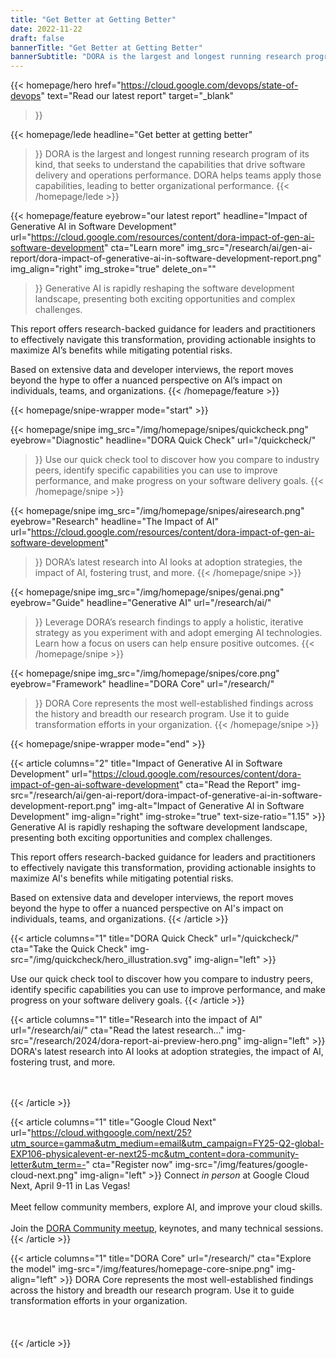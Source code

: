 ```yaml
---
title: "Get Better at Getting Better"
date: 2022-11-22
draft: false
bannerTitle: "Get Better at Getting Better"
bannerSubtitle: "DORA is the largest and longest running research program of its kind, that seeks to understand the capabilities that drive software delivery and operations performance. DORA helps teams apply those capabilities, leading to better organizational performance."
---
```


<!-- {{/* BEGIN content for 2025 homepage (dora-2025 theme).  This content does not appear when the default 'dora' theme is used. */}} -->

{{< homepage/hero 
  href="https://cloud.google.com/devops/state-of-devops"
  text="Read our latest report"
  target="_blank"
  >}}

{{< homepage/lede
  headline="Get better at getting better"
  >}}
  DORA is the largest and longest running research program of its kind, that seeks to understand the capabilities that drive software delivery and operations performance. DORA helps teams apply those capabilities, leading to better organizational performance.
  {{< /homepage/lede >}}

{{< homepage/feature
  eyebrow="our latest report"
  headline="Impact of Generative AI in Software Development"
  url="https://cloud.google.com/resources/content/dora-impact-of-gen-ai-software-development"
  cta="Learn more"
  img_src="/research/ai/gen-ai-report/dora-impact-of-generative-ai-in-software-development-report.png"
  img_align="right"
  img_stroke="true"
  delete_on=""
  >}}
  Generative AI is rapidly reshaping the software development landscape, presenting both exciting opportunities and complex challenges.

  This report offers research-backed guidance for leaders and practitioners to effectively navigate this transformation, providing actionable insights to maximize AI’s benefits while mitigating potential risks.

  Based on extensive data and developer interviews, the report moves beyond the hype to offer a nuanced perspective on AI’s impact on individuals, teams, and organizations.
  {{< /homepage/feature >}}

{{< homepage/snipe-wrapper mode="start" >}}

  {{< homepage/snipe
    img_src="/img/homepage/snipes/quickcheck.png"
    eyebrow="Diagnostic"
    headline="DORA Quick Check"
    url="/quickcheck/"
  >}}
    Use our quick check tool to discover how you compare to industry peers, identify specific capabilities you can use to improve performance, and make progress on your software delivery goals.
    {{< /homepage/snipe >}}

  {{< homepage/snipe
    img_src="/img/homepage/snipes/airesearch.png"
    eyebrow="Research"
    headline="The Impact of AI"
    url="https://cloud.google.com/resources/content/dora-impact-of-gen-ai-software-development"
  >}}
    DORA’s latest research into AI looks at adoption strategies, the impact of AI, fostering trust, and more.
    {{< /homepage/snipe >}}

  {{< homepage/snipe
    img_src="/img/homepage/snipes/genai.png"
    eyebrow="Guide"
    headline="Generative AI"
    url="/research/ai/"
  >}}
    Leverage DORA’s research findings to apply a holistic, iterative strategy as you experiment with and adopt emerging AI technologies. Learn how a focus on users can help ensure positive outcomes.
    {{< /homepage/snipe >}}

  {{< homepage/snipe
    img_src="/img/homepage/snipes/core.png"
    eyebrow="Framework"
    headline="DORA Core"
    url="/research/"
  >}}
    DORA Core represents the most well-established findings across the history and breadth our research program. Use it to guide transformation efforts in your organization.
    {{< /homepage/snipe >}}

{{< homepage/snipe-wrapper mode="end" >}}

<!-- END content for 2025 homepage (does not appear when dora theme is used) -->

<!-- {{/* BEGIN content for pre-2025 homepage (default 'dora' theme). This content does not appear when the dora-2025 theme is used. */}} -->

{{< article columns="2"
    title="Impact of Generative AI in Software Development"
    url="https://cloud.google.com/resources/content/dora-impact-of-gen-ai-software-development"
    cta="Read the Report"
    img-src="/research/ai/gen-ai-report/dora-impact-of-generative-ai-in-software-development-report.png"
    img-alt="Impact of Generative AI in Software Development"
    img-align="right"
    img-stroke="true"
    text-size-ratio="1.15"
    >}}
Generative AI is rapidly reshaping the software development landscape, presenting both exciting opportunities and complex challenges.

This report offers research-backed guidance for leaders and practitioners to effectively navigate this transformation, providing actionable insights to maximize AI's benefits while mitigating potential risks.

Based on extensive data and developer interviews, the report moves beyond the hype to offer a nuanced perspective on AI's impact on individuals, teams, and organizations.
{{< /article >}}

{{< article columns="1"
    title="DORA Quick Check"
    url="/quickcheck/"
    cta="Take the Quick Check"
    img-src="/img/quickcheck/hero_illustration.svg"
    img-align="left"
    >}}

Use our quick check tool to discover how you compare to industry peers, identify specific capabilities you can use to improve performance, and make progress on your software delivery goals.
{{< /article >}}

{{< article columns="1"
    title="Research into the impact of AI"
    url="/research/ai/"
    cta="Read the latest research..."
    img-src="/research/2024/dora-report-ai-preview-hero.png"
    img-align="left"
    >}}
DORA's latest research into AI looks at adoption strategies, the impact of AI, fostering trust, and more. <br /><br /><br />

{{< /article >}}

{{< article columns="1"
    title="Google Cloud Next"
    url="https://cloud.withgoogle.com/next/25?utm_source=gamma&utm_medium=email&utm_campaign=FY25-Q2-global-EXP106-physicalevent-er-next25-mc&utm_content=dora-community-letter&utm_term=-"
    cta="Register now"
    img-src="/img/features/google-cloud-next.png"
    img-align="left"
    >}}
Connect <em>in person</em> at Google Cloud Next, April 9-11 in Las Vegas!<br/><br/>
Meet fellow community members, explore AI, and improve your cloud skills.<br/><br/>
Join the <a href="https://cloud.withgoogle.com/next/25/session-library?session=MTUP210&utm_source=gamma&utm_medium=email&utm_campaign=FY25-Q2-global-EXP106-physicalevent-er-next25-mc&utm_content=dora-community-letter&utm_term=-" target="_blank">DORA Community meetup</a>, keynotes, and many technical sessions.
{{< /article >}}

{{< article columns="1"
    title="DORA Core"
    url="/research/"
    cta="Explore the model"
    img-src="/img/features/homepage-core-snipe.png"
    img-align="left"
    >}}
DORA Core represents the most well-established findings across the history and breadth our research program. Use it to guide transformation efforts in your organization.<br /><br /><br /><br />
{{< /article >}}

<!-- END content for pre-2025 homepage (does not appear when dora-2025 theme is used) -->